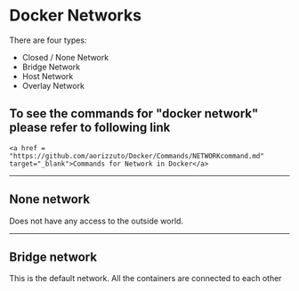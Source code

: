 # Docker Networks

There are four types:

* Closed / None Network
* Bridge Network
* Host Network
* Overlay Network

## To see the commands for "docker network" please refer to following link

    <a href = "https://github.com/aorizzuto/Docker/Commands/NETWORKcommand.md" target="_blank">Commands for Network in Docker</a>

_________________________

## None network

Does not have any access to the outside world.

_________________________

## Bridge network

This is the default network. All the containers are connected to each other
